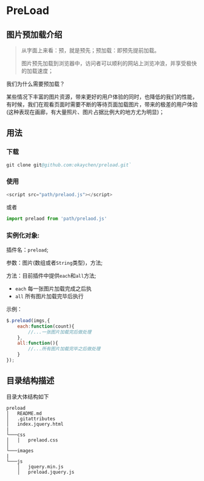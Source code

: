 # PreLoad

## 图片预加载介绍

>从字面上来看：预，就是预先；预加载：即预先提前加载。
>
>图片预先加载到浏览器中，访问者可以顺利的网站上浏览冲浪，并享受极快的加载速度；

我们为什么需要预加载？

某些情况下丰富的图片资源，带来更好的用户体验的同时，也降低的我们的性能，有时候，我们在观看页面时需要不断的等待页面加载图片，带来的极差的用户体验(这种表现在画廊，有大量照片、图片占据比例大的地方尤为明显)；

## 用法

### 下载

```s
git clone git@github.com:okaychen/preload.git`
```

### 使用

```js
<script src="path/prelaod.js"></script>
```

或者
```js
import prelaod from 'path/prelaod.js'
```

### 实例化对象:

插件名：`preload`;

参数：图片(数组或者`String`类型)，方法;

方法：目前插件中提供`each`和`all`方法;

* `each` 每一张图片加载完成之后执
* `all`  所有图片加载完毕后执行

示例：

```js
$.preload(imgs,{
    each:function(count){
        //...一张图片加载完后做处理
    },
    all:function(){
        //...所有图片加载完毕之后做处理
    }
});
```

## 目录结构描述

目录大体结构如下

```
preload
│   README.md 
│   .gitattributes
│   index.jquery.html
|
└───css
│   │   prelaod.css
│   
└───images  
|
└───js
    │   jquery.min.js
    │   preload.jquery.js
```









